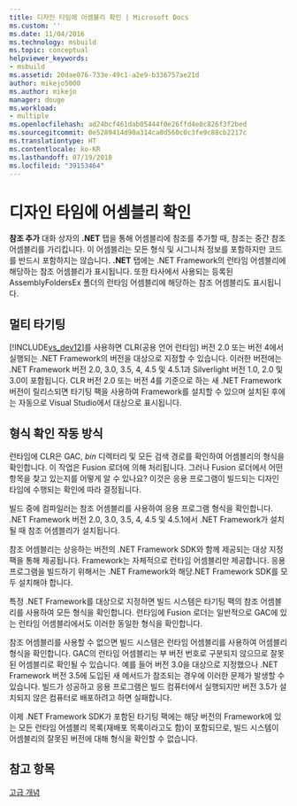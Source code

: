 ```yaml
---
title: 디자인 타임에 어셈블리 확인 | Microsoft Docs
ms.custom: ''
ms.date: 11/04/2016
ms.technology: msbuild
ms.topic: conceptual
helpviewer_keywords:
- msbuild
ms.assetid: 20dae076-733e-49c1-a2e9-b336757ae21d
author: mikejo5000
ms.author: mikejo
manager: douge
ms.workload:
- multiple
ms.openlocfilehash: ad24bcf461dab05444f0e26ffd4e0c826f3f2bed
ms.sourcegitcommit: 0e5289414d90a314ca0d560c0c3fe9c88cb2217c
ms.translationtype: HT
ms.contentlocale: ko-KR
ms.lasthandoff: 07/19/2018
ms.locfileid: "39153464"
---
```

# <a name="resolve-assemblies-at-design-time"></a>디자인 타임에 어셈블리 확인
**참조 추가** 대화 상자의 **.NET** 탭을 통해 어셈블리에 참조를 추가할 때, 참조는 중간 참조 어셈블리를 가리킵니다. 이 어셈블리는 모든 형식 및 시그니처 정보를 포함하지만 코드를 반드시 포함하지는 않습니다. **.NET** 탭에는 .NET Framework의 런타임 어셈블리에 해당하는 참조 어셈블리가 표시됩니다. 또한 타사에서 사용되는 등록된 AssemblyFoldersEx 폴더의 런타임 어셈블리에 해당하는 참조 어셈블리도 표시됩니다.  
  
## <a name="multi-targeting"></a>멀티 타기팅  
 [!INCLUDE[vs_dev12](../extensibility/includes/vs_dev12_md.md)]를 사용하면 CLR(공용 언어 런타임) 버전 2.0 또는 버전 4에서 실행되는 .NET Framework의 버전을 대상으로 지정할 수 있습니다. 이러한 버전에는 .NET Framework 버전 2.0, 3.0, 3.5, 4, 4.5 및 4.5.1과 Silverlight 버전 1.0, 2.0 및 3.0이 포함됩니다. CLR 버전 2.0 또는 버전 4를 기준으로 하는 새 .NET Framework 버전이 릴리스되면 타기팅 팩을 사용하여 Framework를 설치할 수 있으며 설치된 후에는 자동으로 Visual Studio에서 대상으로 표시됩니다.  
  
## <a name="how-type-resolution-works"></a>형식 확인 작동 방식  
 런타임에 CLR은 GAC, *bin* 디렉터리 및 모든 검색 경로를 확인하여 어셈블리의 형식을 확인합니다. 이 작업은 Fusion 로더에 의해 처리됩니다. 그러나 Fusion 로더에서 어떤 항목을 찾고 있는지를 어떻게 알 수 있나요? 이것은 응용 프로그램이 빌드되는 디자인 타임에 수행되는 확인에 따라 결정됩니다.  
  
 빌드 중에 컴파일러는 참조 어셈블리를 사용하여 응용 프로그램 형식을 확인합니다. .NET Framework 버전 2.0, 3.0, 3.5, 4, 4.5 및 4.5.1에서 .NET Framework가 설치될 때 참조 어셈블리가 설치됩니다.  
  
 참조 어셈블리는 상응하는 버전의 .NET Framework SDK와 함께 제공되는 대상 지정 팩을 통해 제공됩니다. Framework는 자체적으로 런타임 어셈블리만 제공합니다. 응용 프로그램을 빌드하기 위해서는 .NET Framework와 해당.NET Framework SDK를 모두 설치해야 합니다.  
  
 특정 .NET Framework를 대상으로 지정하면 빌드 시스템은 타기팅 팩의 참조 어셈블리를 사용하여 모든 형식을 확인합니다. 런타임에 Fusion 로더는 일반적으로 GAC에 있는 런타임 어셈블리에서도 이러한 동일한 형식을 확인합니다.  
  
 참조 어셈블리를 사용할 수 없으면 빌드 시스템은 런타임 어셈블리를 사용하여 어셈블리 형식을 확인합니다. GAC의 런타임 어셈블리는 부 버전 번호로 구분되지 않으므로 잘못된 어셈블리로 확인될 수 있습니다. 예를 들어 버전 3.0을 대상으로 지정했으나 .NET Framework 버전 3.5에 도입된 새 메서드가 참조되는 경우에 이러한 문제가 발생할 수 있습니다. 빌드가 성공하고 응용 프로그램은 빌드 컴퓨터에서 실행되지만 버전 3.5가 설치되지 않은 컴퓨터로 배포하려고 하면 실패합니다.  
  
 이제 .NET Framework SDK가 포함된 타기팅 팩에는 해당 버전의 Framework에 있는 모든 런타임 어셈블리 목록(재배포 목록이라고도 함)이 포함되므로, 빌드 시스템이 어셈블리의 잘못된 버전에 대해 형식을 확인할 수 없습니다.  
  
## <a name="see-also"></a>참고 항목  
 [고급 개념](../msbuild/msbuild-advanced-concepts.md)